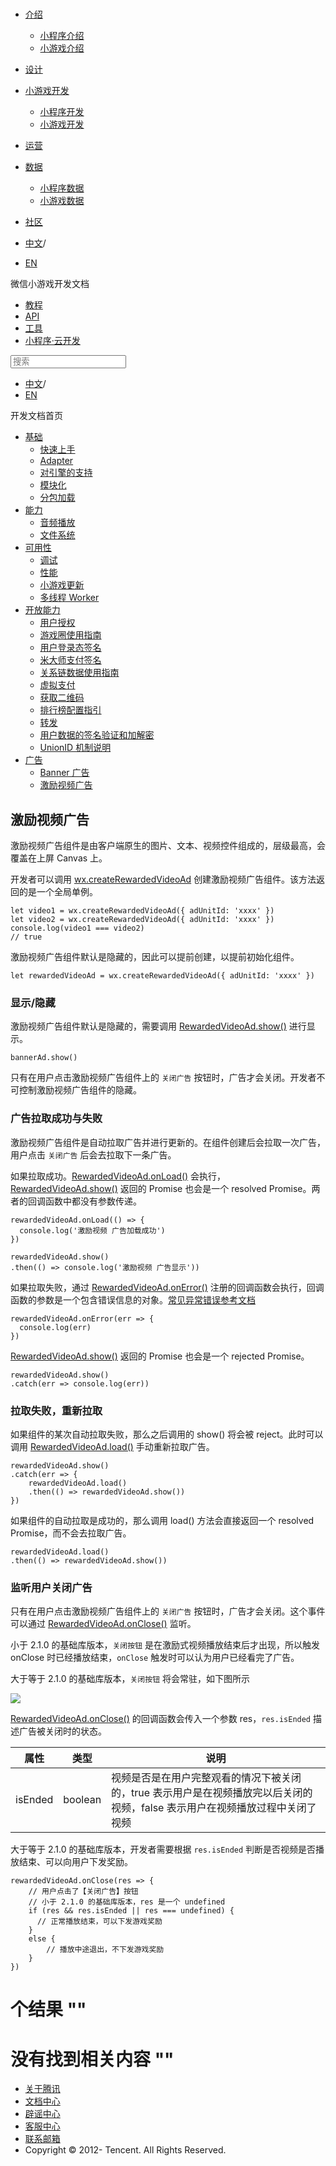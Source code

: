 <div class="book with-summary">

<div class="head">

<div class="head_box">

# [](javascript:; "_('微信公众平台 小程序')")

<div class="header_ctrls">

*   [介绍](javascript:;)
    *   [小程序介绍](https://developers.weixin.qq.com/miniprogram/introduction/index.html?t=18091022)
    *   [小游戏介绍](https://developers.weixin.qq.com/minigame/introduction/index.html?t=18091022)
*   [设计](https://developers.weixin.qq.com/miniprogram/design/index.html?t=18091022)
*   [小游戏开发](javascript:;)
    *   [小程序开发](https://developers.weixin.qq.com/miniprogram/dev/index.html?t=18091022)
    *   [小游戏开发](https://developers.weixin.qq.com/minigame/dev/index.html?t=18091022)
*   [运营](https://developers.weixin.qq.com/miniprogram/product/index.html?t=18091022)
*   [数据](javascript:;)
    *   [小程序数据](https://developers.weixin.qq.com/miniprogram/analysis/index.html?t=18091022)
    *   [小游戏数据](https://developers.weixin.qq.com/minigame/analysis/index.html?t=18091022)
*   [社区](https://developers.weixin.qq.com/)

*   [中文](https://developers.weixin.qq.com/minigame/dev/tutorial/ad/rewarded-video-ad.html?t=18091022)<span class="split-line">/</span>
*   [EN](https://developers.weixin.qq.com/minigame/en/dev/tutorial/ad/rewarded-video-ad.html?t=18091022)

</div>

</div>

</div>

<div class="sub_nav_box">

<div class="sub_nav_inner">

<div class="book-summary-opr" id="js-book-summary-opr"><a class="book-summary-btn"></a></div>

<div class="top_sub_nav">

<div class="top_title_wap"><span class="icon_title icon_dev"></span>

微信小游戏开发文档

</div>

*   [教程](../../)
*   [API](../../api/render/canvas/wx.createCanvas.html)
*   [工具](../../devtools/devtools.html)
*   [小程序·云开发](../../wxcloud/basis/getting-started.html)

</div>

<div id="book-search-input" role="search">

<form><label for="search-input" class="search-icon" id="js-search-icon"></label><input type="text" id="search-input" name="search-input" placeholder="搜索"> </form>

</div>

*   [中文](https://developers.weixin.qq.com/minigame/dev/tutorial/ad/rewarded-video-ad.html?t=18091022)<span class="split-line">/</span>
*   [EN](https://developers.weixin.qq.com/minigame/en/dev/tutorial/ad/rewarded-video-ad.html?t=18091022)

</div>

</div>

<div class="book-summary">

<div class="book-summary-home" id="js-summary-home"><a><span class="icon_home_s icon_dev"></span><span class="s_title_2">开发文档首页</span></a></div>

<nav role="navigation">

*   [基础](../../)
    *   [快速上手](../../)
    *   [Adapter](../base/adapter.html)
    *   [对引擎的支持](../base/engine.html)
    *   [模块化](../base/module.html)
    *   [分包加载](../base/subpackages.html)
*   [能力](../ability/audio.html)
    *   [音频播放](../ability/audio.html)
    *   [文件系统](../ability/file-system.html)
*   [可用性](../usability/debug.html)
    *   [调试](../usability/debug.html)
    *   [性能](../usability/performance.html)
    *   [小游戏更新](../usability/update.html)
    *   [多线程 Worker](../usability/worker.html)
*   [开放能力](../open-ability/authorize.html)
    *   [用户授权](../open-ability/authorize.html)
    *   [游戏圈使用指南](../open-ability/game-club.html)
    *   [用户登录态签名](../open-ability/http-signature.html)
    *   [米大师支付签名](../open-ability/midas-signature.html)
    *   [关系链数据使用指南](../open-ability/open-data.html)
    *   [虚拟支付](../open-ability/payment.html)
    *   [获取二维码](../open-ability/qrcode.html)
    *   [排行榜配置指引](../open-ability/ranklist.html)
    *   [转发](../open-ability/share.html)
    *   [用户数据的签名验证和加解密](../open-ability/signature.html)
    *   [UnionID 机制说明](../open-ability/union-id.html)
*   [广告](./banner-ad.html)
    *   [Banner 广告](./banner-ad.html)
    *   [激励视频广告](./rewarded-video-ad.html)

</nav>

</div>

<div class="book-body">

<div class="body-inner">

<div class="page-wrapper" tabindex="-1" role="main">

<div class="page-inner">

<div id="book-search-results">

<div class="search-noresults">

<section class="normal markdown-section">

## 激励视频广告

激励视频广告组件是由客户端原生的图片、文本、视频控件组成的，层级最高，会覆盖在上屏 Canvas 上。

开发者可以调用 [wx.createRewardedVideoAd](../../api/ad/wx.createRewardedVideoAd.html) 创建激励视频广告组件。该方法返回的是一个全局单例。

    let video1 = wx.createRewardedVideoAd({ adUnitId: 'xxxx' })
    let video2 = wx.createRewardedVideoAd({ adUnitId: 'xxxx' })
    console.log(video1 === video2)
    // true

激励视频广告组件默认是隐藏的，因此可以提前创建，以提前初始化组件。

    let rewardedVideoAd = wx.createRewardedVideoAd({ adUnitId: 'xxxx' })

### 显示/隐藏

激励视频广告组件默认是隐藏的，需要调用 [RewardedVideoAd.show()](../../api/ad/RewardedVideoAd.show.html) 进行显示。

    bannerAd.show()

只有在用户点击激励视频广告组件上的 `关闭广告` 按钮时，广告才会关闭。开发者不可控制激励视频广告组件的隐藏。

### 广告拉取成功与失败

激励视频广告组件是自动拉取广告并进行更新的。在组件创建后会拉取一次广告，用户点击 `关闭广告` 后会去拉取下一条广告。

如果拉取成功。[RewardedVideoAd.onLoad()](../../api/ad/RewardedVideoAd.onLoad.html) 会执行，[RewardedVideoAd.show()](../../api/ad/RewardedVideoAd.show.html) 返回的 Promise 也会是一个 resolved Promise。两者的回调函数中都没有参数传递。

    rewardedVideoAd.onLoad(() => {
      console.log('激励视频 广告加载成功')
    })

    rewardedVideoAd.show()
    .then(() => console.log('激励视频 广告显示'))

如果拉取失败，通过 [RewardedVideoAd.onError()](../../api/ad/RewardedVideoAd.onError.html) 注册的回调函数会执行，回调函数的参数是一个包含错误信息的对象。[常见异常错误参考文档](../../api/ad/RewardedVideoAd.onError.html)

    rewardedVideoAd.onError(err => {
      console.log(err)
    })

[RewardedVideoAd.show()](../../api/ad/RewardedVideoAd.show.html) 返回的 Promise 也会是一个 rejected Promise。

    rewardedVideoAd.show()
    .catch(err => console.log(err))

### 拉取失败，重新拉取

如果组件的某次自动拉取失败，那么之后调用的 show() 将会被 reject。此时可以调用 [RewardedVideoAd.load()](../../api/ad/RewardedVideoAd.load.html) 手动重新拉取广告。

    rewardedVideoAd.show()
    .catch(err => {
        rewardedVideoAd.load()
        .then(() => rewardedVideoAd.show())
    })

如果组件的自动拉取是成功的，那么调用 load() 方法会直接返回一个 resolved Promise，而不会去拉取广告。

    rewardedVideoAd.load()
    .then(() => rewardedVideoAd.show())

### 监听用户关闭广告

只有在用户点击激励视频广告组件上的 `关闭广告` 按钮时，广告才会关闭。这个事件可以通过 [RewardedVideoAd.onClose()](../../api/ad/RewardedVideoAd.onClose.html) 监听。

小于 2.1.0 的基础库版本，`关闭按钮` 是在激励式视频播放结束后才出现，所以触发 onClose 时已经播放结束，`onClose` 触发时可以认为用户已经看完了广告。

大于等于 2.1.0 的基础库版本，`关闭按钮` 将会常驻，如下图所示

![](https://developers.weixin.qq.com/minigame/dev/tutorial/image/ad/rewarded-video-ad-landscape.png?t=18091022)

[RewardedVideoAd.onClose()](../../api/ad/RewardedVideoAd.onClose.html) 的回调函数会传入一个参数 res，`res.isEnded` 描述广告被关闭时的状态。

<table>

<thead>

<tr>

<th>属性</th>

<th>类型</th>

<th>说明</th>

</tr>

</thead>

<tbody>

<tr>

<td>isEnded</td>

<td>boolean</td>

<td>视频是否是在用户完整观看的情况下被关闭的，true 表示用户是在视频播放完以后关闭的视频，false 表示用户在视频播放过程中关闭了视频</td>

</tr>

</tbody>

</table>

大于等于 2.1.0 的基础库版本，开发者需要根据 `res.isEnded` 判断是否视频是否播放结束、可以向用户下发奖励。

    rewardedVideoAd.onClose(res => {
        // 用户点击了【关闭广告】按钮
        // 小于 2.1.0 的基础库版本，res 是一个 undefined
        if (res && res.isEnded || res === undefined) {
          // 正常播放结束，可以下发游戏奖励
        }
        else {
            // 播放中途退出，不下发游戏奖励
        }
    })

</section>

</div>

<div class="search-results">

<div class="has-results">

# <span class="search-results-count"></span>个结果 "<span class="search-query"></span>"

</div>

<div class="no-results">

# 没有找到相关内容 "<span class="search-query"></span>"

</div>

</div>

</div>

</div>

</div>

<div class="foot" id="footer">

*   [关于腾讯](https://www.tencent.com/)
*   [文档中心](https://developers.weixin.qq.com/miniprogram/introduction/index.html)
*   [辟谣中心](https://mp.weixin.qq.com/cgi-bin/opshowpage?action=dispelinfo)
*   [客服中心](https://kf.qq.com/product/wx_xcx.html)
*   [联系邮箱](mailto:weixinmp@qq.com)
*   Copyright © 2012-<span id="s_copyright_year"></span> Tencent. All Rights Reserved.

</div>

</div>

[](./banner-ad.html)</div>

</div>